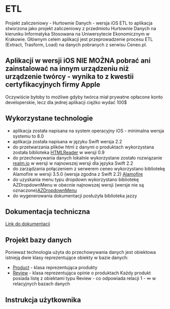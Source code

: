 # ETL
Projekt zaliczeniowy - Hurtownie Danych - wersja iOS
ETL to aplikacja stworzona jako projekt zaliczeniowy z przedmiotu Hurtownie Danych na kierunku Informatyka Stosowana na Uniwersytecie Ekonomicznym w Krakowie. Głównym celem aplikacji jest przeprowadzenie procesu ETL (Extract, Trasform, Load) na danych pobranych z serwisu Ceneo.pl.

## Aplikacji w wersji iOS NIE MOŻNA pobrać ani zainstalować na innym urządzeniu niż urządzenie twórcy - wynika to z kwestii certyfikacyjnych firmy Apple
Oczywiście byłoby to możliwe gdyby twórca miał prywatne opłacone konto developerskie, lecz dla jednej aplikacji ciężko wydać 100$

## Wykorzystane technologie
- aplikacja została napisana na system operacyjny iOS - minimalna wersja systemu to 8.0
- aplikacja została napisana w języku Swift wersja 2.2
- do przetwarzania plików html z danymi o produktach wykorzystana została biblioteka [HTMLReader](https://github.com/nolanw/HTMLReader) w wersji 0.9
- do przechowywania danych lokalnie wykorzystane zostało rozwiązanie [realm.io](https://realm.io/products/swift/) w wersji w najnowszej wersji dla języka Swift 2.2
- do zarządzania połączeniem z serwerem ceneo wykorzystano bibliotekę Alamofire w wersji 3.5.0 (wersja zgodna z Swift 2.2) [Alamofire](https://github.com/Alamofire/Alamofire)
- do uzyskania menu typu dropdown wykorzystano bibliotekę AZDropdownMenu w obecnie najnowszej wersji (wersje nie są oznaczone)[AZDropdownMenu](https://github.com/realm/jazzy)
- do wygenerowania dokumentacji posłużyła biblioteka jazzy 

## Dokumentacja techniczna
[Link do dokumentacji](http://kartwal.ayz.pl/docs/index.html)

## Projekt bazy danych
Ponieważ technologia użyta do przechowywania danych jest obiektowa istnieją dwie klasy reprezentujące obiekty w bazie danych:
- [Product](http://kartwal.ayz.pl/docs/Classes/Product.html) - klasa reprezentująca produkty
- [Review](http://kartwal.ayz.pl/docs/Classes/Review.html) - klasa reprezentująca opinie o produktach
Każdy produkt posiada listę z obiektami typu Review - co odpowiada relacji 1 - &#8734; w relacyjnych bazach danych 

## Instrukcja użytkownika
<!--[Link do instrukcji](https://docs.google.com/presentation/d/1HMFL0xjRb8wYqnbS5GlmsSTnOxsO483PdHdGJ8sx2bM/edit#slide=id.p)-->
